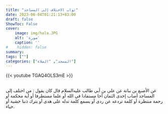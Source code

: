 ```yaml
---
title: "ثواب الاختلاف إلى المساجد"
date: 2023-06-04T01:21:13+03:00
draft: false
ShowToc: False
cover:
    image: img/hala.JPG
    alt: 'صورة'
    caption: ''
#    hidden: false
summary: 
tags: [""]
categories: ["المسجد", "الصلاة"]
---
```

{{< youtube TGAQ4OLS3mE >}}  
 <br>

عن الأصبغ بن نباتة عن علي بن أبي طالب عليه‌السلام قال كان يقول :
من اختلف إلى المساجد أصاب إحدى الثمان أخا مستفادا في الله أو علما
مستطرفا أو آية محكمة أو رحمة منتظرة أو كلمة تردعه عن ردى أو يسمع
كلمة تدله على هدى أو يترك ذنبا خشية أو حياء.

